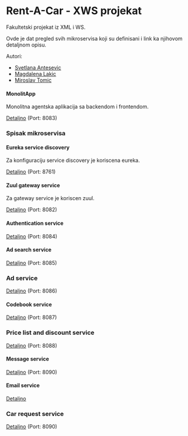 # Rent-A-Car - XWS projekat
Fakultetski projekat iz XML i WS.

Ovde je dat pregled svih mikroservisa koji su definisani i link ka njihovom detaljnom opisu.

Autori:
* [Svetlana Antesevic](https://github.com/SvetlanaAnt)
* [Magdalena Lakic](https://github.com/magdalenalakic)
* [Miroslav Tomic](https://github.com/tmiroslav97)

#### MonolitApp
Monolitna agentska aplikacija sa backendom i frontendom.

[Detaljno](MonolitApp/README.md)
(Port: 8083)

### Spisak mikroservisa

#### Eureka service discovery
Za konfiguraciju service discovery je koriscena eureka.

[Detaljno](eureka/README.md)
(Port: 8761)

#### Zuul gateway service
Za gateway service je koriscen zuul.

[Detaljno](zuul/README.md)
(Port: 8082)

#### Authentication service

[Detaljno](Services/authentication-service/README.md)
(Port: 8084)

#### Ad search service

[Detaljno](Services/ad-search-service/README.md)
(Port: 8085)

### Ad service

[Detaljno](Services/ad-service/README.md)
(Port: 8086)

#### Codebook service

[Detaljno](Services/codebook-service/README.md)
(Port: 8087)

### Price list and discount service

[Detaljno](Services/price-list-and-discount-service/README.md)
(Port: 8088)

#### Message service

[Detaljno](Services/message-service/README.md)
(Port: 8090)

#### Email service

[Detaljno](Services/email-service/README.md)








### Car request service
[Detaljno](Services/car-request-service/README.md)
(Port: 8090)